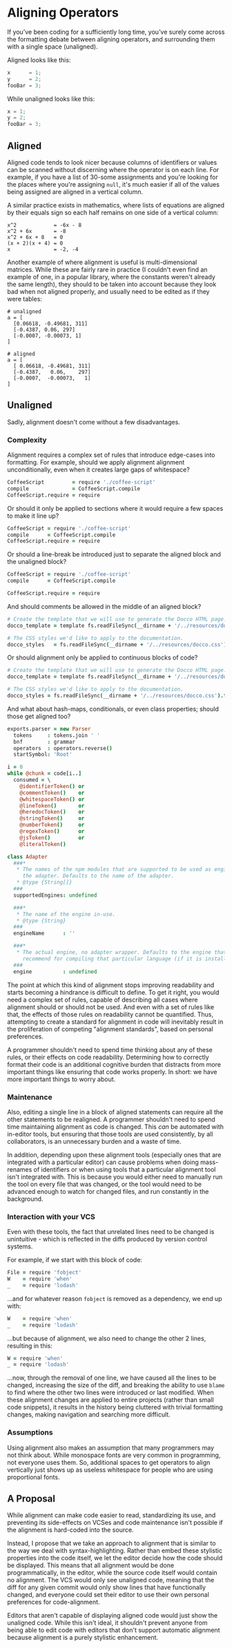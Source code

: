 # Aligning Operators
If you’ve been coding for a sufficiently long time, you’ve surely come across the formatting debate between aligning operators, and surrounding them with a single space (unaligned).

Aligned looks like this:

```javascript
x      = 1;
y      = 2;
fooBar = 3;
```

While unaligned looks like this:

```javascript
x = 1;
y = 2;
fooBar = 3;
```

## Aligned
Aligned code tends to look nicer because columns of identifiers or values can be scanned without discerning where the operator is on each line. For example, if you have a list of 30-some assignments and you're looking for the places where you're assigning `null`, it's much easier if all of the values being assigned are aligned in a vertical column.

A similar practice exists in mathematics, where lists of equations are aligned by their equals sign so each half remains on one side of a vertical column:

```
x^2            = -6x - 8
x^2 + 6x       = -8
x^2 + 6x + 8   = 0
(x + 2)(x + 4) = 0
x              = -2, -4
```

Another example of where alignment is useful is multi-dimensional matrices. While these are fairly rare in practice (I couldn't even find an example of one, in a popular library, where the constants weren't already the same length), they should to be taken into account because they look bad when not aligned properly, and usually need to be edited as if they were tables:

```
# unaligned
a = [
  [0.06618, -0.49681, 311]
  [-0.4387, 0.06, 297]
  [-0.0007, -0.00073, 1]
]

# aligned
a = [
  [ 0.06618, -0.49681, 311]
  [-0.4387,   0.06,    297]
  [-0.0007,  -0.00073,   1]
]
```

## Unaligned
Sadly, alignment doesn't come without a few disadvantages.

### Complexity
Alignment requires a complex set of rules that introduce edge-cases into formatting. For example, should we apply alignment alignment unconditionally, even when it creates large gaps of whitespace?

```coffee
CoffeeScript         = require './coffee-script'
compile              = CoffeeScript.compile
CoffeeScript.require = require
```

Or should it only be applied to sections where it would require a few spaces to make it line up?

```coffee
CoffeeScript = require './coffee-script'
compile      = CoffeeScript.compile
CoffeeScript.require = require
```

Or should a line-break be introduced just to separate the aligned block and the unaligned block?

```coffee
CoffeeScript = require './coffee-script'
compile      = CoffeeScript.compile

CoffeeScript.require = require
```

And should comments be allowed in the middle of an aligned block?

```coffee
# Create the template that we will use to generate the Docco HTML page.
docco_template = template fs.readFileSync(__dirname + '/../resources/docco.jst').toString()

# The CSS styles we'd like to apply to the documentation.
docco_styles   = fs.readFileSync(__dirname + '/../resources/docco.css').toString()
```

Or should alignment only be applied to continuous blocks of code?

```coffee
# Create the template that we will use to generate the Docco HTML page.
docco_template = template fs.readFileSync(__dirname + '/../resources/docco.jst').toString()

# The CSS styles we'd like to apply to the documentation.
docco_styles = fs.readFileSync(__dirname + '/../resources/docco.css').toString()
```

And what about hash-maps, conditionals, or even class properties; should those get aligned too?

```coffee
exports.parser = new Parser
  tokens     : tokens.join ' '
  bnf        : grammar
  operators  : operators.reverse()
  startSymbol: 'Root'
```

```coffee
i = 0
while @chunk = code[i..]
  consumed = \
    @identifierToken() or
    @commentToken()    or
    @whitespaceToken() or
    @lineToken()       or
    @heredocToken()    or
    @stringToken()     or
    @numberToken()     or
    @regexToken()      or
    @jsToken()         or
    @literalToken()
```

```coffee
class Adapter
  ###*
   * The names of the npm modules that are supported to be used as engines by
     the adapter. Defaults to the name of the adapter.
   * @type {String[]}
  ###
  supportedEngines: undefined

  ###*
   * The name of the engine in-use.
   * @type {String}
  ###
  engineName      : ''

  ###*
   * The actual engine, no adapter wrapper. Defaults to the engine that we
     recommend for compiling that particular language (if it is installed).
  ###
  engine          : undefined
```

The point at which this kind of alignment stops improving readability and starts becoming a hindrance is difficult to define. To get it right, you would need a complex set of rules, capable of describing all cases where alignment should or should not be used. And even with a set of rules like that, the effects of those rules on readability cannot be quantified. Thus, attempting to create a standard for alignment in code will inevitably result in the proliferation of competing "alignment standards", based on personal preferences.

A programmer shouldn't need to spend time thinking about any of these rules, or their effects on code readability. Determining how to correctly format their code is an additional cognitive burden that distracts from more important things like ensuring that code works properly. In short: we have more important things to worry about.

### Maintenance
Also, editing a single line in a block of aligned statements can require all the other statements to be realigned. A programmer shouldn't need to spend time maintaining alignment as code is changed. This _can_ be automated with in-editor tools, but ensuring that those tools are used consistently, by all collaborators, is an unnecessary burden and a waste of time.

In addition, depending upon these alignment tools (especially ones that are integrated with a particular editor) can cause problems when doing mass-renames of identifiers or when using tools that a particular alignment tool isn't integrated with. This is because you would either need to manually run the tool on every file that was changed, or the tool would need to be advanced enough to watch for changed files, and run constantly in the background.

### Interaction with your VCS
Even with these tools, the fact that unrelated lines need to be changed is unintuitive - which is reflected in the diffs produced by version control systems.

For example, if we start with this block of code:

```coffee
File = require 'fobject'
W    = require 'when'
_    = require 'lodash'
```

...and for whatever reason `fobject` is removed as a dependency, we end up with:

```coffee
W    = require 'when'
_    = require 'lodash'
```

...but because of alignment, we also need to change the other 2 lines, resulting in this:


```coffee
W = require 'when'
_ = require 'lodash'
```

...now, through the removal of one line, we have caused all the lines to be changed, increasing the size of the diff, and breaking the ability to use `blame` to find where the other two lines were introduced or last modified. When these alignment changes are applied to entire projects (rather than small code snippets), it results in the history being cluttered with trivial formatting changes, making navigation and searching more difficult.

### Assumptions
Using alignment also makes an assumption that many programmers may not think about. While monospace fonts are very common in programming, not everyone uses them. So, additional spaces to get operators to align vertically just shows up as useless whitespace for people who are using proportional fonts.

## A Proposal
While alignment can make code easier to read, standardizing its use, and preventing its side-effects on VCSes and code maintenance isn't possible if the alignment is hard-coded into the source.

Instead, I propose that we take an approach to alignment that is similar to the way we deal with syntax-highlighting. Rather than embed these stylistic properties into the code itself, we let the editor decide how the code should be displayed. This means that all alignment would be done programmatically, in the editor, while the source code itself would contain no alignment. The VCS would only see unaligned code, meaning that the diff for any given commit would only show lines that have functionally changed, and everyone could set their editor to use their own personal preferences for code-alignment.

Editors that aren't capable of displaying aligned code would just show the unaligned code. While this isn't ideal, it shouldn't prevent anyone from being able to edit code with editors that don't support automatic alignment because alignment is a purely stylistic enhancement.

